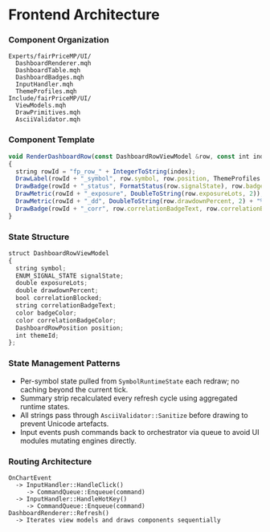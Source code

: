 # Frontend Architecture

### Component Organization
```
Experts/fairPriceMP/UI/
  DashboardRenderer.mqh
  DashboardTable.mqh
  DashboardBadges.mqh
  InputHandler.mqh
  ThemeProfiles.mqh
Include/fairPriceMP/UI/
  ViewModels.mqh
  DrawPrimitives.mqh
  AsciiValidator.mqh
```

### Component Template
```typescript
void RenderDashboardRow(const DashboardRowViewModel &row, const int index)
{
  string rowId = "fp_row_" + IntegerToString(index);
  DrawLabel(rowId + "_symbol", row.symbol, row.position, ThemeProfiles::GetFont(row.themeId));
  DrawBadge(rowId + "_status", FormatStatus(row.signalState), row.badgeColor);
  DrawMetric(rowId + "_exposure", DoubleToString(row.exposureLots, 2));
  DrawMetric(rowId + "_dd", DoubleToString(row.drawdownPercent, 2) + "%");
  DrawBadge(rowId + "_corr", row.correlationBadgeText, row.correlationBadgeColor);
}
```

### State Structure
```typescript
struct DashboardRowViewModel
{
  string symbol;
  ENUM_SIGNAL_STATE signalState;
  double exposureLots;
  double drawdownPercent;
  bool correlationBlocked;
  string correlationBadgeText;
  color badgeColor;
  color correlationBadgeColor;
  DashboardRowPosition position;
  int themeId;
};
```

### State Management Patterns
- Per-symbol state pulled from `SymbolRuntimeState` each redraw; no caching beyond the current tick.
- Summary strip recalculated every refresh cycle using aggregated runtime states.
- All strings pass through `AsciiValidator::Sanitize` before drawing to prevent Unicode artefacts.
- Input events push commands back to orchestrator via queue to avoid UI modules mutating engines directly.

### Routing Architecture
```
OnChartEvent
  -> InputHandler::HandleClick()
     -> CommandQueue::Enqueue(command)
  -> InputHandler::HandleHotKey()
     -> CommandQueue::Enqueue(command)
DashboardRenderer::Refresh()
  -> Iterates view models and draws components sequentially
```